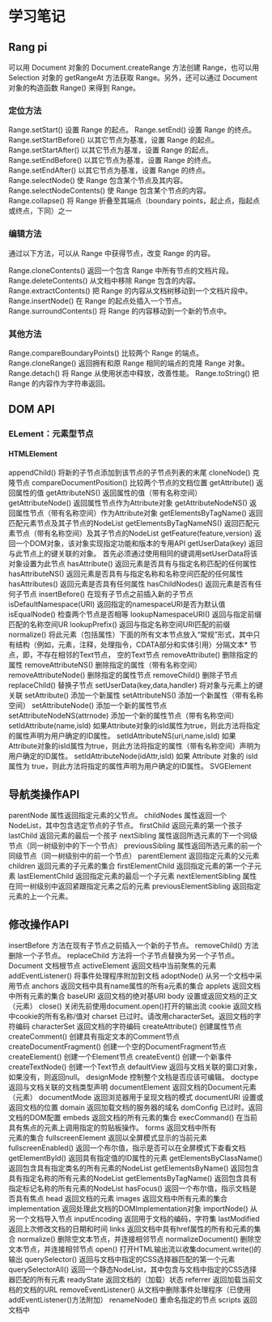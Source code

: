 # 学习笔记


## Rang pi 
  可以用 Document 对象的 Document.createRange 方法创建 Range，也可以用 Selection 对象的 getRangeAt 方法获取 Range。另外，还可以通过 Document 对象的构造函数 Range() 来得到 Range。

### 定位方法
  Range.setStart()
  设置 Range 的起点。
  Range.setEnd()
  设置 Range 的终点。
  Range.setStartBefore()
  以其它节点为基准，设置 Range 的起点。
  Range.setStartAfter()
  以其它节点为基准，设置 Range 的起点。
  Range.setEndBefore()
  以其它节点为基准，设置 Range 的终点。
  Range.setEndAfter()
  以其它节点为基准，设置 Range 的终点。
  Range.selectNode()
  使 Range 包含某个节点及其内容。
  Range.selectNodeContents()
  使 Range 包含某个节点的内容。
  Range.collapse()
  将 Range 折叠至其端点（boundary points，起止点，指起点或终点，下同）之一

### 编辑方法
  通过以下方法，可以从 Range 中获得节点，改变 Range 的内容。

  Range.cloneContents()
  返回一个包含 Range 中所有节点的文档片段。
  Range.deleteContents()
  从文档中移除 Range 包含的内容。
  Range.extractContents()
  把 Range 的内容从文档树移动到一个文档片段中。
  Range.insertNode()
  在 Range 的起点处插入一个节点。
  Range.surroundContents()
  将 Range 的内容移动到一个新的节点中。

### 其他方法
  Range.compareBoundaryPoints()
  比较两个 Range 的端点。
  Range.cloneRange()
  返回拥有和原 Range 相同的端点的克隆 Range 对象。
  Range.detach()
  将 Range 从使用状态中释放，改善性能。
  Range.toString()
  把 Range 的内容作为字符串返回。

## DOM API

### ELement：元素型节点
#### HTMLElement
  appendChild() 将新的子节点添加到该节点的子节点列表的末尾
  cloneNode() 克隆节点
  compareDocumentPosition() 比较两个节点的文档位置
  getAttribute() 返回属性的值
  getAttributeNS() 返回属性的值（带有名称空间）
  getAttributeNode() 返回属性节点作为Attribute对象
  getAttributeNodeNS() 返回属性节点（带有名称空间）作为Attribute对象
  getElementsByTagName() 返回匹配元素节点及其子节点的NodeList
  getElementsByTagNameNS() 返回匹配元素节点（带有名称空间）及其子节点的NodeList
  getFeature(feature,version) 返回一个DOM对象，该对象实现指定功能和版本的专用API
  getUserData(key) 返回与此节点上的键关联的对象。 首先必须通过使用相同的键调用setUserData将该对象设置为此节点
  hasAttribute() 返回元素是否具有与指定名称匹配的任何属性
  hasAttributeNS() 返回元素是否具有与指定名称和名称空间匹配的任何属性
  hasAttributes() 返回元素是否具有任何属性
  hasChildNodes() 返回元素是否有任何子节点
  insertBefore() 在现有子节点之前插入新的子节点
  isDefaultNamespace(URI) 返回指定的namespaceURI是否为默认值
  isEqualNode() 检查两个节点是否相等
  lookupNamespaceURI() 返回与指定前缀匹配的名称空间UR
  lookupPrefix() 返回与指定名称空间URI匹配的前缀
  normalize() 将此元素（包括属性）下面的所有文本节点放入“常规”形式，其中只有结构（例如，元素，注释，处理指令，CDATA部分和实体引用）分隔文本* 节点，即，不存在相邻的Text节点， 空的Text节点
  removeAttribute() 删除指定的属性
  removeAttributeNS() 删除指定的属性（带有名称空间）
  removeAttributeNode() 删除指定的属性节点
  removeChild() 删除子节点
  replaceChild() 替换子节点
  setUserData(key,data,handler) 将对象与元素上的键关联
  setAttribute() 添加一个新属性
  setAttributeNS() 添加一个新属性（带有名称空间）
  setAttributeNode() 添加一个新的属性节点
  setAttributeNodeNS(attrnode) 添加一个新的属性节点（带有名称空间）
  setIdAttribute(name,isId) 如果Attribute对象的isId属性为true，则此方法将指定的属性声明为用户确定的ID属性。
  setIdAttributeNS(uri,name,isId) 如果Attribute对象的isId属性为true，则此方法将指定的属性（带有名称空间）声明为用户确定的ID属性。
  setIdAttributeNode(idAttr,isId) 如果 Attribute 对象的 isId 属性为 true，则此方法将指定的属性声明为用户确定的ID属性。
  SVGElement
## 导航类操作API
  parentNode 属性返回指定元素的父节点。
  childNodes 属性返回一个 NodeList，其中包含选定节点的子节点。
  firstChild 返回元素的第一个孩子
  lastChild 返回元素的最后一个孩子
  nextSibling 属性返回所选元素的下一个同级节点（同一树级别中的下一个节点）
  previousSibling 属性返回所选元素的前一个同级节点（同一树级别中的前一个节点）
  parentElement 返回指定元素的父元素
  children 返回元素的子元素的集合
  firstElementChild 返回指定元素的第一个子元素
  lastElementChild 返回指定元素的最后一个子元素
  nextElementSibling 属性在同一树级别中返回紧跟指定元素之后的元素
  previousElementSibling 返回指定元素的上一个元素。
## 修改操作API
  insertBefore 方法在现有子节点之前插入一个新的子节点。
  removeChild() 方法删除一个子节点。
  replaceChild 方法将一个子节点替换为另一个子节点。
  Document 文档根节点
  activeElement 返回文档中当前聚焦的元素
  addEventListener() 将事件处理程序附加到文档
  adoptNode() 从另一个文档中采用节点
  anchors 返回文档中具有name属性的所有a元素的集合
  applets 返回文档中所有<applet>元素的集合
  baseURI 返回文档的绝对基URI
  body 设置或返回文档的正文（<body>元素）
  close() 关闭先前使用document.open()打开的输出流
  cookie 返回文档中cookie的所有名称/值对
  charset 已过时。请改用characterSet。返回文档的字符编码
  characterSet 返回文档的字符编码
  createAttribute() 创建属性节点
  createComment() 创建具有指定文本的Comment节点
  createDocumentFragment() 创建一个空的DocumentFragment节点
  createElement() 创建一个Element节点
  createEvent() 创建一个新事件
  createTextNode() 创建一个Text节点
  defaultView 返回与文档关联的窗口对象，如果没有，则返回null。
  designMode 控制整个文档是否应该可编辑。
  doctype 返回与文档关联的文档类型声明
  documentElement 返回文档的Document元素（<html>元素）
  documentMode 返回浏览器用于呈现文档的模式
  documentURI 设置或返回文档的位置
  domain 返回加载文档的服务器的域名
  domConfig 已过时。返回文档的DOM配置
  embeds 返回文档的所有<embed>元素的集合
  execCommand() 在当前具有焦点的元素上调用指定的剪贴板操作。
  forms 返回文档中所有<form>元素的集合
  fullscreenElement 返回以全屏模式显示的当前元素
  fullscreenEnabled() 返回一个布尔值，指示是否可以在全屏模式下查看文档
  getElementById() 返回具有指定值的ID属性的元素
  getElementsByClassName() 返回包含具有指定类名的所有元素的NodeList
  getElementsByName() 返回包含具有指定名称的所有元素的NodeList
  getElementsByTagName() 返回包含具有指定标记名称的所有元素的NodeList
  hasFocus() 返回一个布尔值，指示文档是否具有焦点
  head 返回文档的<head>元素
  images 返回文档中所有<img>元素的集合
  implementation 返回处理此文档的DOMImplementation对象
  importNode() 从另一个文档导入节点
  inputEncoding 返回用于文档的编码，字符集
  lastModified 返回上次修改文档的日期和时间
  links 返回文档中具有href属性的所有<a>和<area>元素的集合
  normalize() 删除空文本节点，并连接相邻节点
  normalizeDocument() 删除空文本节点，并连接相邻节点
  open() 打开HTML输出流以收集document.write()的输出
  querySelector() 返回与文档中指定的CSS选择器匹配的第一个元素
  querySelectorAll() 返回一个静态NodeList，其中包含与文档中指定的CSS选择器匹配的所有元素
  readyState 返回文档的（加载）状态
  referrer 返回加载当前文档的文档的URL
  removeEventListener() 从文档中删除事件处理程序（已使用addEventListener()方法附加）
  renameNode() 重命名指定的节点
  scripts 返回文档中<script>元素的集合
  strictErrorChecking 设置或返回是否强制执行错误检查
  title 设置或返回文档的标题
  URL 返回HTML文档的完整URL
  write() 将HTML表达式或JavaScript代码写入文档
  writeln() 与write()相同，但在每个语句后添加换行符
## CharacterData：字符数据

  replaceWholeText(text) 用指定的文本替换此节点和所有相邻文本节点的文本
  splitText() 将此节点按指定的偏移量拆分为两个节点，并返回包含偏移量后文本的新节点
  substringData() 从节点提取数据#### Comment 注释
  appendData() 将数据追加到节点
  deleteData() 从节点删除数据
  insertData() 将数据插入节点
  replaceData() 替换节点中的数据
  substringData() 从节点提取数据
  ProcessingInstruction 对象可表示处理指令
  
## DocumentFragment 文档片段

## DOCTYPE 文档节点
## Attr 对象属性
  baseURI 返回属性的基本的URL
  isId 如果属性已知为ID类型，则返回true，否则返回false
  localName 返回属性名称的local部分
  name 返回属性名称
  namespaceURI 返回属性的名称空间URI
  nodeName 返回节点的名称，取决于其类型
  nodeType 返回节点的类型
  nodeValue 根据节点的类型设置或返回节点的值
  ownerDocument 返回属性的根元素（文档对象）
  ownerElement 返回属性附加到的元素节点
  prefix 设置或返回属性的名称空间前缀
  schemaTypeInfo 返回与此属性关联的类型信息
  specified 如果在文档中设置了属性值，则返回true，如果是DTD / Schema中的默认值，则返回false。
  textContent 设置或返回属性的文本内
  value 设置或返回属性的值